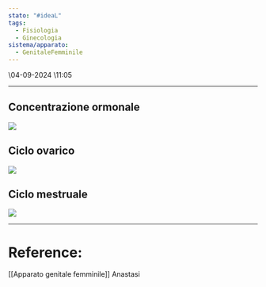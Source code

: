 ```yaml
---
stato: "#ideaL"
tags:
  - Fisiologia
  - Ginecologia
sistema/apparato:
  - GenitaleFemminile
---
```

\04-09-2024 \11:05

--- 
## Concentrazione ormonale
![](https://i.imgur.com/ULs7Xb2.png)

## Ciclo ovarico
![](https://i.imgur.com/48CPHXf.png)

## Ciclo mestruale
![](https://i.imgur.com/JjNp73N.png)




--- 
# Reference:
[[Apparato genitale femminile]]
Anastasi